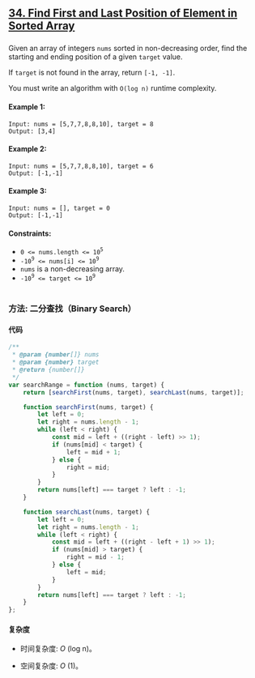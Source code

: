 ## [34. Find First and Last Position of Element in Sorted Array](https://leetcode.com/problems/find-first-and-last-position-of-element-in-sorted-array/)

###

Given an array of integers `nums` sorted in non-decreasing order, find the starting and ending position of a given `target` value.

If `target` is not found in the array, return `[-1, -1]`.

You must write an algorithm with `O(log n)` runtime complexity.

#### Example 1:

```
Input: nums = [5,7,7,8,8,10], target = 8
Output: [3,4]
```

#### Example 2:

```
Input: nums = [5,7,7,8,8,10], target = 6
Output: [-1,-1]
```

#### Example 3:

```
Input: nums = [], target = 0
Output: [-1,-1]
```

#### Constraints:

-   `0 <= nums.length <= 10`<sup>`5`</sup>
-   `-10`<sup>`9`</sup>` <= nums[i] <= 10`<sup>`9`</sup>
-   `nums` is a non-decreasing array.
-   `-10`<sup>`9`</sup>` <= target <= 10`<sup>`9`</sup>

#

### 方法: 二分查找（Binary Search）

#### 代码

```javascript
/**
 * @param {number[]} nums
 * @param {number} target
 * @return {number[]}
 */
var searchRange = function (nums, target) {
    return [searchFirst(nums, target), searchLast(nums, target)];

    function searchFirst(nums, target) {
        let left = 0;
        let right = nums.length - 1;
        while (left < right) {
            const mid = left + ((right - left) >> 1);
            if (nums[mid] < target) {
                left = mid + 1;
            } else {
                right = mid;
            }
        }
        return nums[left] === target ? left : -1;
    }

    function searchLast(nums, target) {
        let left = 0;
        let right = nums.length - 1;
        while (left < right) {
            const mid = left + ((right - left + 1) >> 1);
            if (nums[mid] > target) {
                right = mid - 1;
            } else {
                left = mid;
            }
        }
        return nums[left] === target ? left : -1;
    }
};
```

#### 复杂度

-   时间复杂度: _O_ (log n)。

-   空间复杂度: _O_ (1)。
